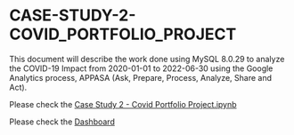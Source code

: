 # CASE-STUDY-2-COVID_PORTFOLIO_PROJECT
This document will describe the work done using MySQL 8.0.29 to analyze the COVID-19 Impact from 2020-01-01 to 2022-06-30 using the Google Analytics process, APPASA (Ask, Prepare, Process, Analyze, Share and Act).

Please check the [Case Study 2 - Covid Portfolio Project.ipynb](https://github.com/NailyFS/CASE-STUDY-2-COVID_PORTFOLIO_PROJECT/blob/c471e14dd88d6fb0bdadae2a011f68168990a130/CASE-STUDY-2-COVID_PORTFOLIO_PROJECT.sql)

Please check the [Dashboard](https://public.tableau.com/app/profile/naily.flores/viz/CASESTUDY2COVIDPORTFOLIOPROJECTDASHBOARD/Dashboard1)

